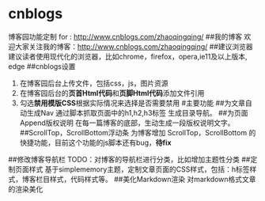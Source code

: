 # cnblogs
博客园功能定制 for : http://www.cnblogs.com/zhaoqingqing/
##我的博客
欢迎大家关注我的博客：http://www.cnblogs.com/zhaoqingqing/
##建议浏览器
建议读者使用现代化的浏览器，比如chrome，firefox，opera,ie11及以上版本, edge
##cnblogs设置
1. 在博客园后台上传文件，包括css，js，图片资源
2. 在博客园后台的**页首Html代码**和**页脚Html代码**添加文件引用
3. 勾选**禁用模版CSS**根据实际情况来选择是否需要禁用
#主要功能
##为文章自动生成Nav
通过脚本抓取页面中的h1,h2,h3标签 生成目录导航。
##为页面Append版权说明
在每一篇博客的底部，生动生成一段版权说明文字。
##ScrollTop，ScrollBottom浮动条
为博客增加 ScrollTop，ScrollBottom 的快捷功能，目前这个功能的js脚本还有bug，**待fix**

##修改博客导航栏
TODO：对博客的导航栏进行分类，比如增加主题性分类
##定制页面样式
基于simplememory主题，定制文章页面的CSS样式，包括：h标签样式，博客栏目样式，代码样式等。
##美化Markdown渲染
对markdown格式文章的渲染美化

